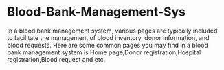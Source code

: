 # Blood-Bank-Management-Sys
In a blood bank management system, various pages are typically included to facilitate the management of blood inventory, donor information, and blood requests. Here are some common pages you may find in a blood bank management system is Home page,Donor registration,Hospital registration,Blood request and etc.
